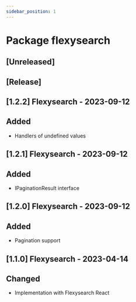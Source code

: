 ```yaml
---
sidebar_position: 1
---
```


# Package flexysearch

## [Unreleased]

## [Release]

## [1.2.2] Flexysearch - 2023-09-12

## Added

- Handlers of undefined values

## [1.2.1] Flexysearch - 2023-09-12

## Added

- IPaginationResult interface

## [1.2.0] Flexysearch - 2023-09-12

## Added

- Pagination support

## [1.1.0] Flexysearch - 2023-04-14

## Changed

- Implementation with Flexysearch React
